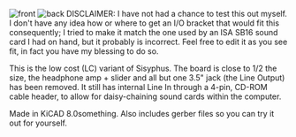 ![front](https://github.com/user-attachments/assets/5a3729f6-1c20-483c-8035-8a20abfc0bda)
![back](https://github.com/user-attachments/assets/41c664b6-a579-45fe-babc-5ccdf9a9c9d0)
DISCLAIMER: I have not had a chance to test this out myself. I don't have any idea how or where to get an I/O bracket that would fit this consequently; I tried to make it match the one used by an ISA SB16 sound card I had on hand, but it probably is incorrect. Feel free to edit it as you see fit, in fact you have my blessing to do so.

This is the low cost (LC) variant of Sisyphus. The board is close to 1/2 the size, the headphone amp + slider and all but one 3.5" jack (the Line Output) has been removed. It still has internal Line In through a 4-pin, CD-ROM cable header, to allow for daisy-chaining sound cards within the computer.

Made in KiCAD 8.0something.
Also includes gerber files so you can try it out for yourself.
